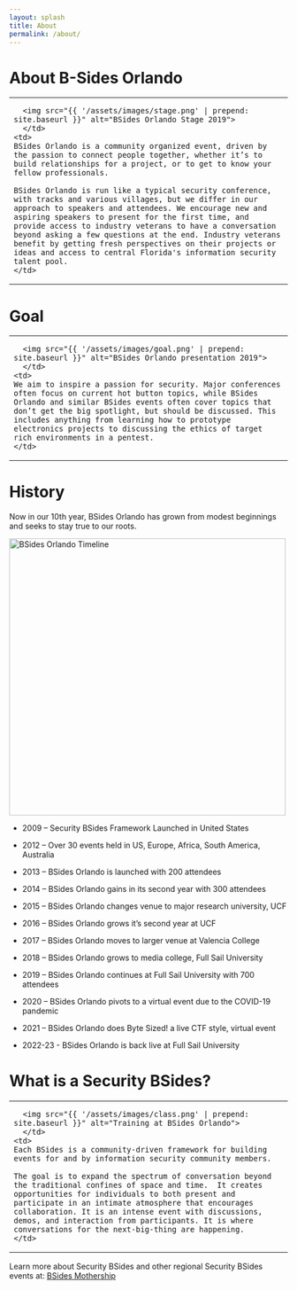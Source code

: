 ```yaml
---
layout: splash
title: About
permalink: /about/
---
```

# About B-Sides Orlando

<table style="width:100%">
    <td style="width:30%">

      <img src="{{ '/assets/images/stage.png' | prepend: site.baseurl }}" alt="BSides Orlando Stage 2019">
      </td>
    <td>
    BSides Orlando is a community organized event, driven by the passion to connect people together, whether it’s to build relationships for a project, or to get to know your fellow professionals.

    BSides Orlando is run like a typical security conference, with tracks and various villages, but we differ in our approach to speakers and attendees. We encourage new and aspiring speakers to present for the first time, and provide access to industry veterans to have a conversation beyond asking a few questions at the end. Industry veterans benefit by getting fresh perspectives on their projects or ideas and access to central Florida's information security talent pool.
    </td>
</table>

# Goal
<table style="width:100%">
    <td style="width:30%">

      <img src="{{ '/assets/images/goal.png' | prepend: site.baseurl }}" alt="BSides Orlando presentation 2019">
      </td>
    <td>
    We aim to inspire a passion for security. Major conferences often focus on current hot button topics, while BSides Orlando and similar BSides events often cover topics that don’t get the big spotlight, but should be discussed. This includes anything from learning how to prototype electronics projects to discussing the ethics of target rich environments in a pentest.
    </td>
</table>

# History

Now in our 10th year, BSides Orlando has grown from modest beginnings and seeks to stay true to our roots.

<img src="{{ '/assets/images/bsidesorl-timeline.svg' | prepend: site.baseurl }}" alt="BSides Orlando Timeline" width="500">

* 2009 – Security BSides Framework Launched in United States

* 2012 – Over 30 events held in US, Europe, Africa, South America, Australia

* 2013 – BSides Orlando is launched with 200 attendees

* 2014 – BSides Orlando gains in its second year with 300 attendees

* 2015 – BSides Orlando changes venue to major research university, UCF

* 2016 – BSides Orlando grows it’s second year at UCF

* 2017 – BSides Orlando moves to larger venue at Valencia College

* 2018 – BSides Orlando grows to media college, Full Sail University

* 2019 – BSides Orlando continues at Full Sail University with 700 attendees

* 2020 – BSides Orlando pivots to a virtual event due to the COVID-19 pandemic

* 2021 – BSides Orlando does Byte Sized! a live CTF style, virtual event

* 2022-23 - BSides Orlando is back live at Full Sail University

# What is a Security BSides?

<table style="width:100%">
    <td style="width:30%">

      <img src="{{ '/assets/images/class.png' | prepend: site.baseurl }}" alt="Training at BSides Orlando">
      </td>
    <td>
    Each BSides is a community-driven framework for building events for and by information security community members.  

    The goal is to expand the spectrum of conversation beyond the traditional confines of space and time.  It creates opportunities for individuals to both present and participate in an intimate atmosphere that encourages collaboration. It is an intense event with discussions, demos, and interaction from participants. It is where conversations for the next-big-thing are happening.
    </td>
</table>

Learn more about Security BSides and other regional Security BSides events at:
<a href="https://www.securitybsides.com">BSides Mothership</a>
